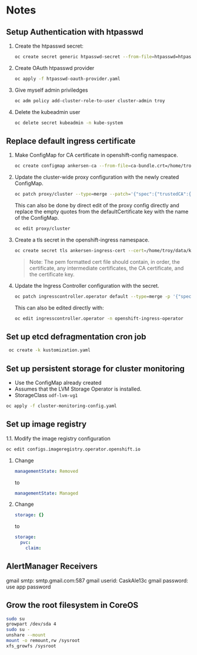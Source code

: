 # Notes

## Setup Authentication with htpasswd

1. Create the htpasswd secret:

   ```sh
   oc create secret generic htpasswd-secret --from-file=htpasswd=htpasswd -n openshift-config
   ```

1. Create OAuth htpasswd provider

   ```sh
   oc apply -f htpasswd-oauth-provider.yaml
   ```

1. Give myself admin priviledges

   ```sh
   oc adm policy add-cluster-role-to-user cluster-admin troy
   ```

1. Delete the kubeadmin user

   ```sh
   oc delete secret kubeadmin -n kube-system
   ```

## Replace default ingress certificate

1. Make ConfigMap for CA certificate in openshift-config namespace.

   ```sh
   oc create configmap ankersen-ca --from-file=ca-bundle.crt=/home/troy/data/keys/ankersen-CA/Ankersen-CA.crt -n openshift-config
   ```

1. Update the cluster-wide proxy configuration with the newly created ConfigMap.

   ```sh
   oc patch proxy/cluster --type=merge --patch='{"spec":{"trustedCA":{"name":"ankersen-ca"}}}'
   ```

   This can also be done by direct edit of the proxy config directly and replace the empty quotes from the defaultCertificate key with the name of the ConfigMap.

   ```sh
   oc edit proxy/cluster
   ```

1. Create a tls secret in the openshift-ingress namespace.

   ```sh
   oc create secret tls ankersen-ingress-cert --cert=/home/troy/data/keys/ankersen-CA/ocp-app-ingress-bundle.pem --key=/home/troy/data/keys/ankersen-CA/ocp-app-ingress.key -n openshift-ingress
   ```

   > Note: The pem formatted cert file should contain, in order, the certificate, any intermediate certificates, the CA certificate, and the certificate key.
1. Update the Ingress Controller configuration with the secret.

   ```sh
   oc patch ingresscontroller.operator default --type=merge -p '{"spec":{"defaultCertificate": {"name": "ankersen-ingress-cert"}}}' -n openshift-ingress-operator
   ```

   This can also be edited directly with:

   ```sh
   oc edit ingresscontroller.operator -n openshift-ingress-operator
   ```

## Set up etcd defragmentation cron job

```sh
 oc create -k kustomization.yaml
 ```

## Set up persistent storage for cluster monitoring

- Use the ConfigMap already created
- Assumes that the LVM Storage Operator is installed.
- StorageClass `odf-lvm-vg1`

```sh
oc apply -f cluster-monitoring-config.yaml
```

## Set up image registry

1.1. Modify the image registry configuration

   ```sh
   oc edit configs.imageregistry.operator.openshift.io
   ```

1. Change

   ```yaml
   managementState: Removed
   ```

    to

   ```yaml
   managementState: Managed
   ```

1. Change

   ```yaml
   storage: {}
   ```

   to

   ```yaml
   storage:
     pvc:
       claim:
   ```

## AlertManager Receivers

gmail smtp: smtp.gmail.com:587
gmail userid: CaskAle13c
gmail password: use app password

## Grow the root filesystem in CoreOS

```sh
sudo su
growpart /dev/sda 4
sudo su -
unshare --mount
mount -o remount,rw /sysroot
xfs_growfs /sysroot
```
